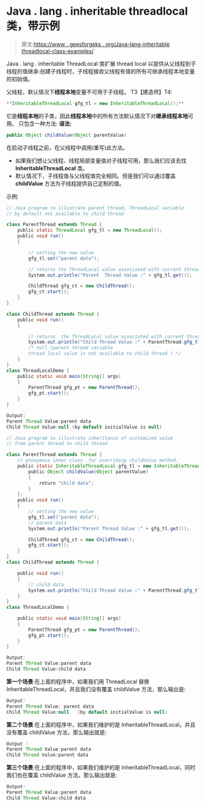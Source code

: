 # Java . lang . inheritable threadlocal 类，带示例

> 原文:[https://www . geesforgeks . org/Java-lang-inheritable threadlocal-class-examples/](https://www.geeksforgeeks.org/java-lang-inheritablethreadlocal-class-examples/)

Java . lang . inheritable ThreadLocal 类扩展 thread local 以提供从父线程到子线程的值继承:创建子线程时，子线程接收父线程有值的所有可继承线程本地变量的初始值。

父线程，默认情况下**线程本地**变量不可用于子线程。
T3【建造师】T4:

```java
**InheritableThreadLocal gfg_tl = new InheritableThreadLocal();**
```

它是**线程本地**的子类，因此**线程本地**中的所有方法默认情况下对**继承线程本地**可用。
只包含一种方法:
**语法:**

```java
public Object childValue(Object parentValue) 
```

在启动子线程之前，在父线程中调用(重写)此方法。

*   如果我们想让父线程、线程局部变量值对子线程可用，那么我们应该去找 **InheritableThreadLocal** 类。
*   默认情况下，子线程值与父线程值完全相同。但是我们可以通过覆盖 **childValue** 方法为子线程提供自己定制的值。

示例:

```java
// Java program to illustrate parent thread, ThreadLocal variable
// by default not available to child thread

class ParentThread extends Thread {
    public static ThreadLocal gfg_tl = new ThreadLocal();
    public void run()
    {

        // setting the new value
        gfg_tl.set("parent data");

        // returns the ThreadLocal value associated with current thread
        System.out.println("Parent  Thread Value :" + gfg_tl.get());

        ChildThread gfg_ct = new ChildThread();
        gfg_ct.start();
    }
}

class ChildThread extends Thread {
    public void run()
    {

        // returns  the ThreadLocal value associated with current thread
        System.out.println("Child Thread Value :" + ParentThread.gfg_tl.get());
        /* null (parent thread variable 
        thread local value is not available to child thread ) */
    }
}
class ThreadLocalDemo {
    public static void main(String[] args)
    {
        ParentThread gfg_pt = new ParentThread();
        gfg_pt.start();
    }
}
```

```java
Output:
Parent Thread Value:parent data
Child Thread Value:null (by default initialValue is null)

```

```java
// Java program to illustrate inheritance of customized value
// from parent thread to child thread

class ParentThread extends Thread {
    // anonymous inner class  for overriding childValue method.
    public static InheritableThreadLocal gfg_tl = new InheritableThreadLocal() {
        public Object childValue(Object parentValue)
        {
            return "child data";
        }
    };
    public void run()
    {
        // setting the new value
        gfg_tl.set("parent data");
        // parent data
        System.out.println("Parent Thread Value :" + gfg_tl.get());

        ChildThread gfg_ct = new ChildThread();
        gfg_ct.start();
    }
}
class ChildThread extends Thread {

    public void run()
    {
        // child data
        System.out.println("Child Thread Value :" + ParentThread.gfg_tl.get());
    }
}
class ThreadLocalDemo {

    public static void main(String[] args)
    {
        ParentThread gfg_pt = new ParentThread();
        gfg_pt.start();
    }
}
```

```java
Output:
Parent Thread Value:parent data 
Child Thread Value:child data

```

**第一个场景**:在上面的程序中，如果我们用 ThreadLocal 替换 InheritableThreadLocal，并且我们没有覆盖 childValue 方法，那么输出是:

```java
Output:
Parent Thread Value: parent data 
Child Thread Value:null   (by default initialValue is null)

```

**第二个场景**:在上面的程序中，如果我们维护的是 InheritableThreadLocal，并且没有覆盖 childValue 方法，那么输出就是:

```java
Output :
Parent Thread Value:parent data 
Child Thread Value:parent data

```

**第三个场景**:在上面的程序中，如果我们维护的是 InheritableThreadLocal，同时我们也在覆盖 childValue 方法，那么输出就是:

```java
Output:
Parent Thread Value:parent data 
Child Thread Value:child data

```